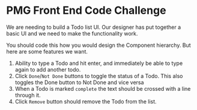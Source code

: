 # PMG Front End Code Challenge

We are needing to build a Todo list UI. Our designer has put together a basic UI and we need to make the functionality work.

You should code this how you would design the Component hierarchy. But here are some features we want.

1. Ability to type a Todo and hit enter, and immediately be able to type again to add another todo.
2. Click `Done`/`Not Done` buttons to toggle the status of a Todo. This also toggles the Done button to Not Done and vice versa
3. When a Todo is marked `complete` the text should be crossed with a line through it.
4. Click `Remove` button should remove the Todo from the list.

